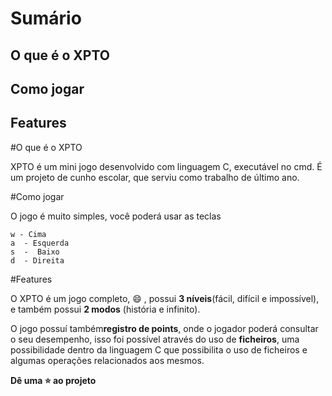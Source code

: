 # Sumário
## O que é o XPTO
## Como jogar
## Features

#O que é o XPTO

XPTO é um mini jogo desenvolvido com linguagem C, executável no cmd.
É um projeto de cunho escolar, que serviu como trabalho de último ano.

#Como jogar

O jogo é muito simples, você poderá usar as teclas

```
w - Cima 
a  - Esquerda
s  -  Baixo
d  - Direita

```

#Features

O XPTO é um jogo completo, :smile: , possui **3 níveis**(fácil, difícil e impossível), e também possui **2 modos** (história e infinito).

O jogo possuí também**registro de points**, onde o jogador poderá consultar o seu desempenho, isso foi possível através do uso de **ficheiros**, uma possibilidade dentro da linguagem C que possibilita o uso de ficheiros e algumas operações relacionados aos mesmos.


**Dê uma :star: ao projeto** 
